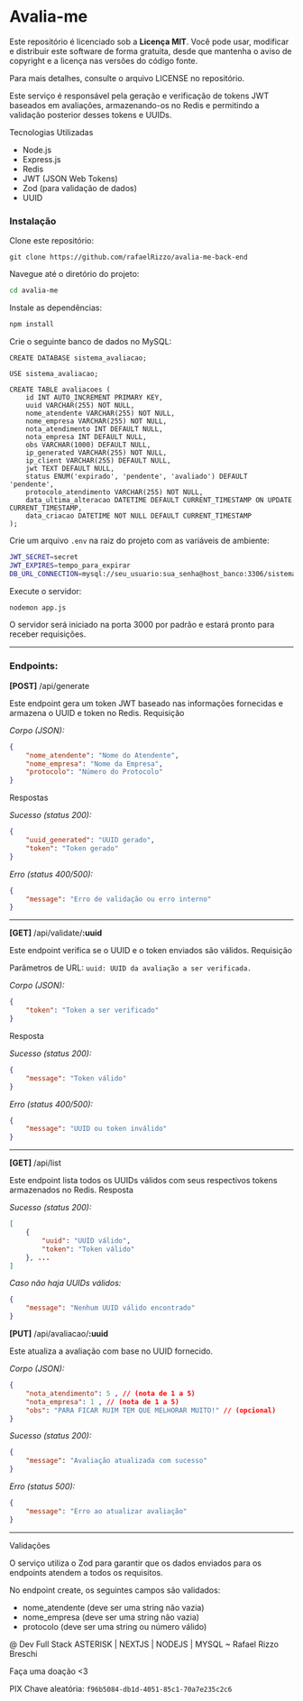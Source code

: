# Avalia-me

Este repositório é licenciado sob a **Licença MIT**. Você pode usar, modificar e distribuir este software de forma gratuita, desde que mantenha o aviso de copyright e a licença nas versões do código fonte.

Para mais detalhes, consulte o arquivo LICENSE no repositório.

Este serviço é responsável pela geração e verificação de tokens JWT baseados em avaliações, armazenando-os no Redis e permitindo a validação posterior desses tokens e UUIDs.

Tecnologias Utilizadas

- Node.js
- Express.js
- Redis
- JWT (JSON Web Tokens)
- Zod (para validação de dados)
- UUID

### Instalação

Clone este repositório: 
```git
git clone https://github.com/rafaelRizzo/avalia-me-back-end
```

Navegue até o diretório do projeto:

````bash
cd avalia-me
````

Instale as dependências:

````bash
npm install
````

Crie o seguinte banco de dados no MySQL:

```
CREATE DATABASE sistema_avaliacao;
```

```
USE sistema_avaliacao;
```

```
CREATE TABLE avaliacoes (
    id INT AUTO_INCREMENT PRIMARY KEY,
    uuid VARCHAR(255) NOT NULL,
    nome_atendente VARCHAR(255) NOT NULL,
    nome_empresa VARCHAR(255) NOT NULL,
    nota_atendimento INT DEFAULT NULL,
    nota_empresa INT DEFAULT NULL,
    obs VARCHAR(1000) DEFAULT NULL,
    ip_generated VARCHAR(255) NOT NULL,
    ip_client VARCHAR(255) DEFAULT NULL,
    jwt TEXT DEFAULT NULL,
    status ENUM('expirado', 'pendente', 'avaliado') DEFAULT 'pendente',
    protocolo_atendimento VARCHAR(255) NOT NULL,
    data_ultima_alteracao DATETIME DEFAULT CURRENT_TIMESTAMP ON UPDATE CURRENT_TIMESTAMP,
    data_criacao DATETIME NOT NULL DEFAULT CURRENT_TIMESTAMP
);
```
Crie um arquivo `.env` na raiz do projeto com as variáveis de ambiente:

````bash
JWT_SECRET=secret
JWT_EXPIRES=tempo_para_expirar
DB_URL_CONNECTION=mysql://seu_usuario:sua_senha@host_banco:3306/sistema_avaliacao
````

Execute o servidor:
````bash
nodemon app.js
````
O servidor será iniciado na porta 3000 por padrão e estará pronto para receber requisições.
***

### Endpoints:

**[POST]** /api/generate

Este endpoint gera um token JWT baseado nas informações fornecidas e armazena o UUID e token no Redis.
Requisição

*Corpo (JSON):*
```json
{ 
    "nome_atendente": "Nome do Atendente",
    "nome_empresa": "Nome da Empresa",
    "protocolo": "Número do Protocolo" 
}
```

Respostas

*Sucesso (status 200):*
```json
{
    "uuid_generated": "UUID gerado", 
    "token": "Token gerado" 
}
```

*Erro (status 400/500):*
```JSON
{ 
    "message": "Erro de validação ou erro interno" 
}
```
***
**[GET]** /api/validate/**:uuid**

Este endpoint verifica se o UUID e o token enviados são válidos.
Requisição

Parâmetros de URL: `uuid: UUID da avaliação a ser verificada.`

*Corpo (JSON):* 
```json
{ 
    "token": "Token a ser verificado" 
}
```

Resposta

*Sucesso (status 200):*
```json
{ 
    "message": "Token válido"
}
```

*Erro (status 400/500):*
```json
{ 
    "message": "UUID ou token inválido"
}
```
***
**[GET]** /api/list

Este endpoint lista todos os UUIDs válidos com seus respectivos tokens armazenados no Redis.
Resposta

*Sucesso (status 200):*
```json
[ 
    { 
        "uuid": "UUID válido", 
        "token": "Token válido" 
    }, ... 
]
```

*Caso não haja UUIDs válidos:* 
```json
{ 
    "message": "Nenhum UUID válido encontrado"
}
```

**[PUT]** /api/avaliacao/**:uuid**

Este atualiza a avaliação com base no UUID fornecido.

*Corpo (JSON):*
```json
{ 
    "nota_atendimento": 5 , // (nota de 1 a 5)
    "nota_empresa": 1 , // (nota de 1 a 5)
    "obs": "PARA FICAR RUIM TEM QUE MELHORAR MUITO!" // (opcional)
}
```
*Sucesso (status 200):*
```json
{ 
    "message": "Avaliação atualizada com sucesso"
}
```

*Erro (status 500):*
```json
{ 
    "message": "Erro ao atualizar avaliação"
}
```
***
Validações

O serviço utiliza o Zod para garantir que os dados enviados para os endpoints atendem a todos os requisitos.

No endpoint create, os seguintes campos são validados:
- nome_atendente (deve ser uma string não vazia)
- nome_empresa (deve ser uma string não vazia)
- protocolo (deve ser uma string ou número válido)

@ Dev Full Stack ASTERISK | NEXTJS | NODEJS | MYSQL ~  Rafael Rizzo Breschi

Faça uma doação <3

PIX Chave aleatória: `f96b5084-db1d-4051-85c1-70a7e235c2c6` 
